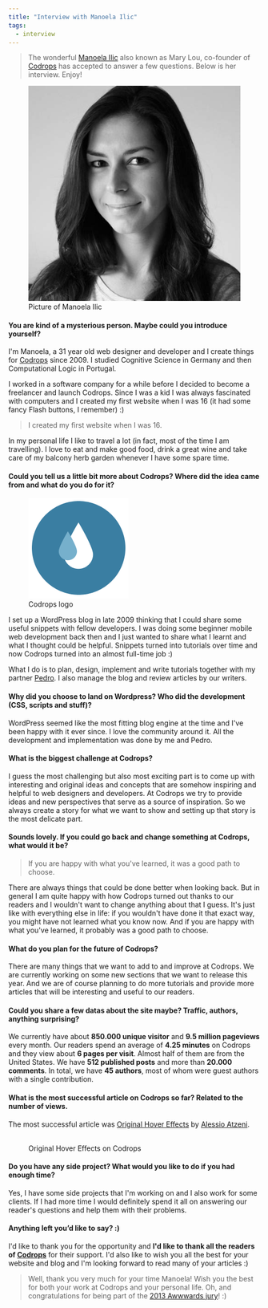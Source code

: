 ```yaml
---
title: "Interview with Manoela Ilic"
tags:
  - interview
---
```


> The wonderful [Manoela Ilic](https://twitter.com/crnacura) also known as Mary Lou, co-founder of [Codrops](http://tympanus.net/codrops/) has accepted to answer a few questions. Below is her interview. Enjoy!

<figure class="figure">
<img src="/assets/images/interview-manoela-ilic/manoela.jpg" alt="Photo Manoela Ilic" />
<figcaption>Picture of Manoela Ilic</figcaption>
</figure>

#### You are kind of a mysterious person. Maybe could you introduce yourself?

I'm Manoela, a 31 year old web designer and developer and I create things for [Codrops](http://tympanus.net/codrops/) since 2009. I studied Cognitive Science in Germany and then Computational Logic in Portugal.

I worked in a software company for a while before I decided to become a freelancer and launch Codrops. Since I was a kid I was always fascinated with computers and I created my first website when I was 16 (it had some fancy Flash buttons, I remember) :)

> I created my first website when I was 16.

In my personal life I like to travel a lot (in fact, most of the time I am travelling). I love to eat and make good food, drink a great wine and take care of my balcony herb garden whenever I have some spare time.

#### Could you tell us a little bit more about Codrops? Where did the idea came from and what do you do for it?

<figure class="figure">
<img src="/assets/images/interview-manoela-ilic/codrops.png" alt="Codrops logo" />
<figcaption>Codrops logo</figcaption>
</figure>

I set up a WordPress blog in late 2009 thinking that I could share some useful snippets with fellow developers. I was doing some beginner mobile web development back then and I just wanted to share what I learnt and what I thought could be helpful. Snippets turned into tutorials over time and now Codrops turned into an almost full-time job :)  

What I do is to plan, design, implement and write tutorials together with my partner [Pedro](https://twitter.com/o_telho). I also manage the blog and review articles by our writers.

#### Why did you choose to land on Wordpress? Who did the development (CSS, scripts and stuff)?

WordPress seemed like the most fitting blog engine at the time and I've been happy with it ever since. I love the community around it. 
All the development and implementation was done by me and Pedro.

#### What is the biggest challenge at Codrops?

I guess the most challenging but also most exciting part is to come up with interesting and original ideas and concepts that are somehow inspiring and helpful to web designers and developers. At Codrops we try to provide ideas and new perspectives that serve as a source of inspiration. So we always create a story for what we want to show and setting up that story is the most delicate part. 

#### Sounds lovely. If you could go back and change something at Codrops, what would it be?

> If you are happy with what you've learned, it was a good path to choose.

There are always things that could be done better when looking back. But in general I am quite happy with how Codrops turned out thanks to our readers and I wouldn't want to change anything about that I guess. It's just like with everything else in life: if you wouldn't have done it that exact way, you might have not learned what you know now. And if you are happy with what you've learned, it probably was a good path to choose. 

#### What do you plan for the future of Codrops?

There are many things that we want to add to and improve at Codrops. We are currently working on some new sections that we want to release this year. And we are of course planning to do more tutorials and provide more articles that will be interesting and useful to our readers.

#### Could you share a few datas about the site maybe? Traffic, authors, anything surprising? 

We currently have about **850.000 unique visitor** and **9.5 million pageviews** every month. Our readers spend an average of **4.25 minutes** on Codrops and they view about **6 pages per visit**. Almost half of them are from the United States. We have **512 published posts** and more than **20.000 comments**. In total, we have **45 authors**, most of whom were guest authors with a single contribution. 

#### What is the most successful article on Codrops so far? Related to the number of views. 

The most successful article was [Original Hover Effects](http://tympanus.net/codrops/2011/11/02/original-hover-effects-with-css3/) by [Alessio Atzeni](https://twitter.com/Bluxart).

<figure class="figure">
<a href="http://tympanus.net/codrops/2011/11/02/original-hover-effects-with-css3/"><img src="http://cdn2.tympanus.net/codrops/wp-content/uploads/2011/11/OriginalHoverEffects.jpg?84cd58" alt=""></a>
<figcaption>Original Hover Effects on Codrops</figcaption>
</figure>

#### Do you have any side project? What would you like to do if you had enough time? 

Yes, I have some side projects that I'm working on and I also work for some clients. If I had more time I would definitely spend it all on answering our reader's questions and help them with their problems. 

#### Anything left you’d like to say? :) 

I'd like to thank you for the opportunity and **I'd like to thank all the readers of [Codrops](http://tympanus.com/codrops/)** for their support. I'd also like to wish you all the best for your website and blog and I'm looking forward to read many of your articles :)

> Well, thank you very much for your time Manoela! Wish you the best for both your work at Codrops and your personal life. Oh, and congratulations for being part of the [2013 Awwwards jury](http://www.awwwards.com/jury/2013)! :)

